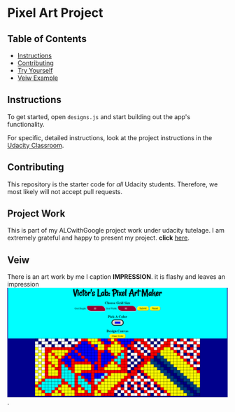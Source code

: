 # Pixel Art Project

## Table of Contents

* [Instructions](#instructions)
* [Contributing](#contributing)
* [Try Yourself](#testing)
* [Veiw Example](#veiw)

## Instructions

To get started, open `designs.js` and start building out the app's functionality.

For specific, detailed instructions, look at the project instructions in the [Udacity Classroom](https://classroom.udacity.com/me).

## Contributing

This repository is the starter code for _all_ Udacity students. Therefore, we most likely will not accept pull requests.

## Project Work

This is part of my ALCwithGoogle project work under udacity tutelage. I am extremely grateful and happy to present my project. **click** [here](https://vipascal.github.io/pixel/).

## Veiw

There is an art work by me I caption **IMPRESSION**. it is flashy and leaves an impression
![PREVIEW WORK](impression.png).

